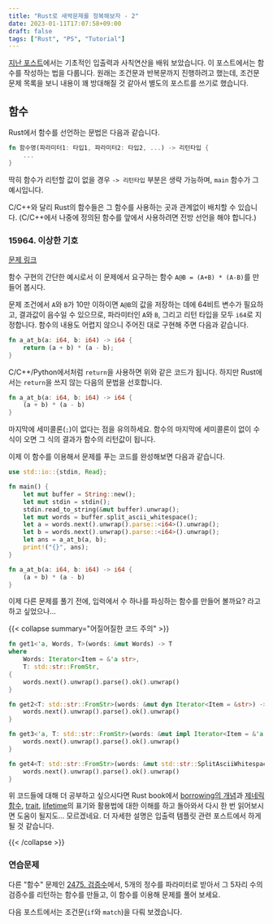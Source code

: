```yaml
---
title: "Rust로 새싹문제를 정복해보자 - 2"
date: 2023-01-11T17:07:58+09:00
draft: false
tags: ["Rust", "PS", "Tutorial"]
---
```


[지난 포스트](../tutorial-1)에서는 기초적인 입출력과 사칙연산을 배워 보았습니다. 이 포스트에서는 함수를 작성하는 법을 다룹니다.
원래는 조건문과 반복문까지 진행하려고 했는데, 조건문 문제 목록을 보니 내용이 꽤 방대해질 것 같아서 별도의 포스트를 쓰기로 했습니다.

## 함수

Rust에서 함수를 선언하는 문법은 다음과 같습니다.

```rust
fn 함수명(파라미터1: 타입1, 파라미터2: 타입2, ...) -> 리턴타입 {
    ...
}
```

딱히 함수가 리턴할 값이 없을 경우 `-> 리턴타입` 부분은 생략 가능하며, `main` 함수가 그 예시입니다.

C/C++와 달리 Rust의 함수들은 그 함수를 사용하는 곳과 관계없이 배치할 수 있습니다.
(C/C++에서 나중에 정의된 함수를 앞에서 사용하려면 전방 선언을 해야 합니다.)

### 15964. 이상한 기호

[문제 링크](https://boj.kr/15964)

함수 구현의 간단한 예시로서 이 문제에서 요구하는 함수 `A@B = (A+B) * (A-B)`를 만들어 봅시다.

문제 조건에서 `A`와 `B`가 10만 이하이면 `A@B`의 값을 저장하는 데에 64비트 변수가 필요하고, 결과값이 음수일 수 있으므로,
파라미터인 `A`와 `B`, 그리고 리턴 타입을 모두 `i64`로 지정합니다. 함수의 내용도 어렵지 않으니 주어진 대로 구현해 주면 다음과 같습니다.

```rust
fn a_at_b(a: i64, b: i64) -> i64 {
    return (a + b) * (a - b);
}
```

C/C++/Python에서처럼 `return`을 사용하면 위와 같은 코드가 됩니다. 하지만 Rust에서는 `return`을 쓰지 않는 다음의 문법을 선호합니다.

```rust
fn a_at_b(a: i64, b: i64) -> i64 {
    (a + b) * (a - b)
}
```

마지막에 세미콜론(`;`)이 없다는 점을 유의하세요. 함수의 마지막에 세미콜론이 없이 수식이 오면 그 식의 결과가 함수의 리턴값이 됩니다.

이제 이 함수를 이용해서 문제를 푸는 코드를 완성해보면 다음과 같습니다.

```rust
use std::io::{stdin, Read};

fn main() {
    let mut buffer = String::new();
    let mut stdin = stdin();
    stdin.read_to_string(&mut buffer).unwrap();
    let mut words = buffer.split_ascii_whitespace();
    let a = words.next().unwrap().parse::<i64>().unwrap();
    let b = words.next().unwrap().parse::<i64>().unwrap();
    let ans = a_at_b(a, b);
    print!("{}", ans);
}

fn a_at_b(a: i64, b: i64) -> i64 {
    (a + b) * (a - b)
}
```

이제 다른 문제를 풀기 전에, 입력에서 수 하나를 파싱하는 함수를 만들어 볼까요? 라고 하고 싶었으나...

{{< collapse summary="어질어질한 코드 주의" >}}

```rust
fn get1<'a, Words, T>(words: &mut Words) -> T
where
    Words: Iterator<Item = &'a str>,
    T: std::str::FromStr,
{
    words.next().unwrap().parse().ok().unwrap()
}

fn get2<T: std::str::FromStr>(words: &mut dyn Iterator<Item = &str>) -> T {
    words.next().unwrap().parse().ok().unwrap()
}

fn get3<'a, T: std::str::FromStr>(words: &mut impl Iterator<Item = &'a str>) -> T {
    words.next().unwrap().parse().ok().unwrap()
}

fn get4<T: std::str::FromStr>(words: &mut std::str::SplitAsciiWhitespace) -> T {
    words.next().unwrap().parse().ok().unwrap()
}
```

위 코드들에 대해 더 공부하고 싶으시다면 Rust book에서
[borrowing의 개념](https://doc.rust-lang.org/book/ch04-02-references-and-borrowing.html)과
[제네릭 함수](https://doc.rust-lang.org/book/ch10-01-syntax.html),
[trait](https://doc.rust-lang.org/book/ch10-02-traits.html),
[lifetime](https://doc.rust-lang.org/book/ch10-03-lifetime-syntax.html)의 표기와 활용법에 대한 이해를 하고 돌아와서 다시 한 번 읽어보시면
도움이 될지도... 모르겠네요. 더 자세한 설명은 입출력 템플릿 관련 포스트에서 하게 될 것 같습니다.

{{< /collapse >}}

### 연습문제

다른 "함수" 문제인 [2475. 검증수](https://boj.kr/2475)에서, 5개의 정수를 파라미터로 받아서 그 5자리 수의 검증수를 리턴하는 함수를 만들고,
이 함수를 이용해 문제를 풀어 보세요.

다음 포스트에서는 조건문(`if`와 `match`)을 다뤄 보겠습니다.
